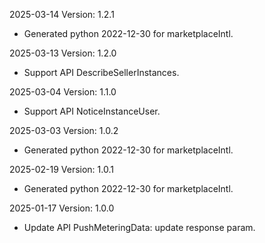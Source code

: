 2025-03-14 Version: 1.2.1
- Generated python 2022-12-30 for marketplaceIntl.

2025-03-13 Version: 1.2.0
- Support API DescribeSellerInstances.


2025-03-04 Version: 1.1.0
- Support API NoticeInstanceUser.


2025-03-03 Version: 1.0.2
- Generated python 2022-12-30 for marketplaceIntl.

2025-02-19 Version: 1.0.1
- Generated python 2022-12-30 for marketplaceIntl.

2025-01-17 Version: 1.0.0
- Update API PushMeteringData: update response param.


